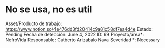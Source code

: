 # No se usa, no es util

Asset/Producto de trabajo: https://www.notion.so/4e476dd3fd20414c9a81c58df7ea4d4e
Estado: Pending
Fecha de detección: June 4, 2022
ID: 69
Proyecto/área*: NefroVida
Responsable: Cutberto Arizabalo Nava
Severidad *: Necessary